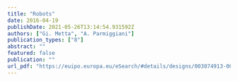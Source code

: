```yaml
---
title: "Robots"
date: 2016-04-19
publishDate: 2021-05-26T13:14:54.931592Z
authors: ["Gi. Metta", "A. Parmiggiani"]
publication_types: ["8"]
abstract: ""
featured: false
publication: ""
url_pdf: "https://euipo.europa.eu/eSearch/#details/designs/003074913-0001"
---
```


